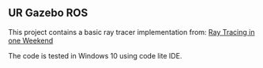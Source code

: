 ## UR Gazebo ROS

This project contains a basic ray tracer implementation from: [Ray Tracing in one Weekend](https://raytracing.github.io/books/RayTracingInOneWeekend.html)

The code is tested in Windows 10 using code lite IDE.
